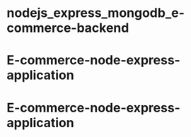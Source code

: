 # nodejs_express_mongodb_e-commerce-backend
# E-commerce-node-express-application
# E-commerce-node-express-application
